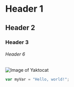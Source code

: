 # Header 1
## Header 2
### Header 3
###### Header 6
![Image of Yaktocat](https://octodex.github.com/images/yaktocat.png)

``` javascript
var myVar = "Hello, world!";
```
